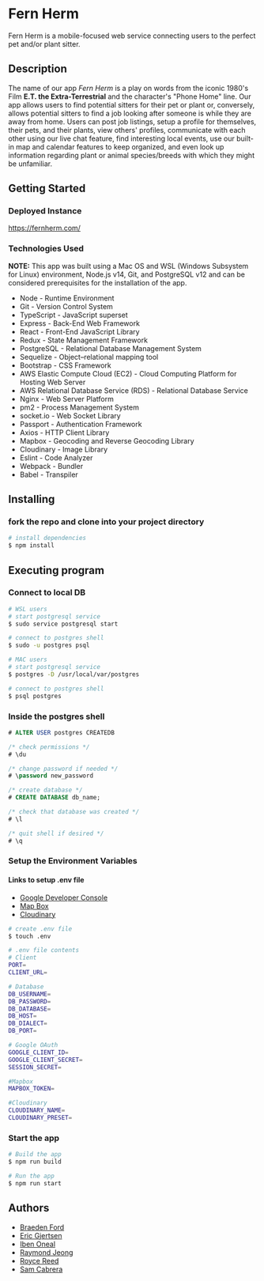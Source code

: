 
# Fern Herm

Fern Herm is a mobile-focused web service connecting users to the perfect pet and/or plant sitter. 

## Description

The name of our app *Fern Herm* is a play on words from the iconic 1980's Film **E.T. the Extra-Terrestrial** and the character's  "Phone Home" line. Our app allows users to find potential sitters for their pet or plant or, conversely, allows potential sitters to find a job looking after someone is while they are away from home. Users can post job listings, setup a profile for themselves, their pets, and their plants, view others' profiles, communicate with each other using our live chat feature, find interesting local events, use our built-in map and calendar features to keep organized, and even look up information regarding plant or animal species/breeds with which they might be unfamiliar.   

## Getting Started

### Deployed Instance

https://fernherm.com/
### Technologies Used
 **NOTE:** This app was built using a Mac OS and WSL (Windows Subsystem for Linux) environment, Node.js v14, Git, and PostgreSQL v12 and can be considered prerequisites for the installation of the app.
* Node - Runtime Environment
* Git - Version Control System
* TypeScript - JavaScript superset
* Express - Back-End Web Framework
* React - Front-End JavaScript Library
* Redux - State Management Framework
* PostgreSQL - Relational Database Management System
* Sequelize - Object–relational mapping tool
* Bootstrap - CSS Framework
* AWS Elastic Compute Cloud (EC2) - Cloud Computing Platform for Hosting Web Server
* AWS Relational Database Service (RDS) - Relational Database Service  
* Nginx - Web Server Platform
* pm2 - Process Management System
* socket.io - Web Socket Library
* Passport - Authentication Framework
* Axios - HTTP Client Library
* Mapbox - Geocoding and Reverse Geocoding Library
* Cloudinary - Image Library
* Eslint - Code Analyzer
* Webpack - Bundler
* Babel - Transpiler

## Installing
### fork the repo and clone into your project directory
```bash
# install dependencies
$ npm install
```


## Executing program

### Connect to local DB

```bash 
# WSL users
# start postgresql service
$ sudo service postgresql start

# connect to postgres shell
$ sudo -u postgres psql

# MAC users
# start postgresql service
$ postgres -D /usr/local/var/postgres

# connect to postgres shell
$ psql postgres
```

### Inside the postgres shell

```sql
# ALTER USER postgres CREATEDB

/* check permissions */
# \du

/* change password if needed */
# \password new_password

/* create database */
# CREATE DATABASE db_name;

/* check that database was created */
# \l

/* quit shell if desired */
# \q
```

### Setup the Environment Variables
#### Links to setup .env file
* [Google Developer Console](https://console.cloud.google.com)
* [Map Box](https://www.mapbox.com/)
* [Cloudinary](https://cloudinary.com/)

```bash
# create .env file
$ touch .env

# .env file contents
# Client
PORT=
CLIENT_URL=

# Database
DB_USERNAME=
DB_PASSWORD=
DB_DATABASE=
DB_HOST=
DB_DIALECT=
DB_PORT=

# Google OAuth
GOOGLE_CLIENT_ID=
GOOGLE_CLIENT_SECRET=
SESSION_SECRET=

#Mapbox
MAPBOX_TOKEN=

#Cloudinary
CLOUDINARY_NAME=
CLOUDINARY_PRESET=
```
### Start the app 
```bash
# Build the app
$ npm run build

# Run the app
$ npm run start
```


## Authors
  
* [Braeden Ford](https://github.com/bford002)
* [Eric Gjertsen](https://github.com/iAmGjert)
* [Iben Oneal](https://github.com/Ibenyourbro)
* [Raymond Jeong](https://github.com/raymondjjeong)
* [Royce Reed](https://github.com/royce-reed)
* [Sam Cabrera](https://github.com/velouriagreen)



